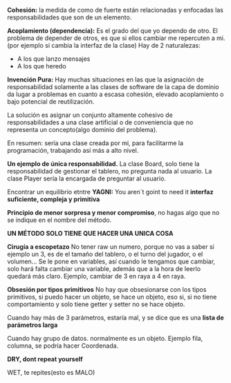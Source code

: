 **Cohesión:** la medida de como de fuerte están relacionadas y enfocadas las responsabilidades que son de un elemento.

**Acoplamiento (dependencia):** Es el grado del que yo dependo de otro.
El problema de depender de otros, es que si ellos cambiar me repercuten a mi.(por ejemplo si cambia la interfaz de la clase)
Hay de 2 naturalezas:
- A los que lanzo mensajes
- A los que heredo


**Invención Pura:** Hay muchas situaciones en las que la asignación de responsabilidad solamente a las clases de software de la capa de dominio da lugar a problemas en cuanto a escasa cohesión, elevado acoplamiento o bajo potencial de reutilización.

La solución es asignar un conjunto altamente cohesivo de responsabilidades a una clase artificial o de conveniencia que no representa un concepto(algo dominio del problema).

En resumen: sería una clase creada por mi, para facilitarme la programación, trabajando así más a alto nivel.




**Un ejemplo de única responsabilidad.**
La clase Board, solo tiene la responsabilidad de gestionar el tablero, no pregunta nada al usuario.
La clase Player sería la encargada de preguntar al usuario.

Encontrar un equilibrio etntre
**YAGNI:** You aren´t goint to need it
**interfaz suficiente, compleja y primitiva**


**Principio de menor sorpresa y menor compromiso**, no hagas algo que no se indique en el nombre del método.

**UN MÉTODO SOLO TIENE QUE HACER UNA UNICA COSA**


**Cirugía a escopetazo**
No tener raw un numero, porque no vas a saber si ejemplo un 3, es de el tamaño del tablero, o el turno del jugador, o el volumen...
Se le pone en variables, así cuando le tengamos que cambiar, solo hará falta cambiar una variable, además que a la hora de leerlo quedará más claro.
Ejemplo, cambiar de 3 en raya a 4 en raya.

**Obsesión por tipos primitivos**
No hay que obsesionarse con los tipos primitivos, si puedo hacer un objeto, se hace un objeto, eso si, si no tiene comportamiento y solo tiene getter y setter no se hace objeto.

Cuando hay más de 3 parámetros, estaría mal, y se dice que es una **lista de parámetros larga**

Cuando hay grupo de datos. normalmente es un objeto.
Ejemplo fila, columna, se podría hacer Coordenada.

**DRY, dont repeat yourself**

WET, te repites(esto es MALO)

